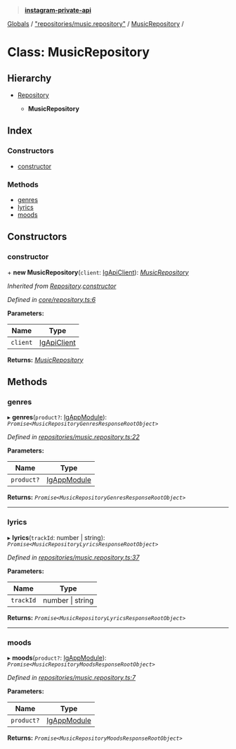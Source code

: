 > **[instagram-private-api](../README.md)**

[Globals](../README.md) / ["repositories/music.repository"](../modules/_repositories_music_repository_.md) / [MusicRepository](_repositories_music_repository_.musicrepository.md) /

# Class: MusicRepository

## Hierarchy

* [Repository](_core_repository_.repository.md)

  * **MusicRepository**

## Index

### Constructors

* [constructor](_repositories_music_repository_.musicrepository.md#constructor)

### Methods

* [genres](_repositories_music_repository_.musicrepository.md#genres)
* [lyrics](_repositories_music_repository_.musicrepository.md#lyrics)
* [moods](_repositories_music_repository_.musicrepository.md#moods)

## Constructors

###  constructor

\+ **new MusicRepository**(`client`: [IgApiClient](_core_client_.igapiclient.md)): *[MusicRepository](_repositories_music_repository_.musicrepository.md)*

*Inherited from [Repository](_core_repository_.repository.md).[constructor](_core_repository_.repository.md#constructor)*

*Defined in [core/repository.ts:6](https://github.com/dilame/instagram-private-api/blob/173bc62/src/core/repository.ts#L6)*

**Parameters:**

Name | Type |
------ | ------ |
`client` | [IgApiClient](_core_client_.igapiclient.md) |

**Returns:** *[MusicRepository](_repositories_music_repository_.musicrepository.md)*

## Methods

###  genres

▸ **genres**(`product?`: [IgAppModule](../modules/_types_common_types_.md#igappmodule)): *`Promise<MusicRepositoryGenresResponseRootObject>`*

*Defined in [repositories/music.repository.ts:22](https://github.com/dilame/instagram-private-api/blob/173bc62/src/repositories/music.repository.ts#L22)*

**Parameters:**

Name | Type |
------ | ------ |
`product?` | [IgAppModule](../modules/_types_common_types_.md#igappmodule) |

**Returns:** *`Promise<MusicRepositoryGenresResponseRootObject>`*

___

###  lyrics

▸ **lyrics**(`trackId`: number | string): *`Promise<MusicRepositoryLyricsResponseRootObject>`*

*Defined in [repositories/music.repository.ts:37](https://github.com/dilame/instagram-private-api/blob/173bc62/src/repositories/music.repository.ts#L37)*

**Parameters:**

Name | Type |
------ | ------ |
`trackId` | number \| string |

**Returns:** *`Promise<MusicRepositoryLyricsResponseRootObject>`*

___

###  moods

▸ **moods**(`product?`: [IgAppModule](../modules/_types_common_types_.md#igappmodule)): *`Promise<MusicRepositoryMoodsResponseRootObject>`*

*Defined in [repositories/music.repository.ts:7](https://github.com/dilame/instagram-private-api/blob/173bc62/src/repositories/music.repository.ts#L7)*

**Parameters:**

Name | Type |
------ | ------ |
`product?` | [IgAppModule](../modules/_types_common_types_.md#igappmodule) |

**Returns:** *`Promise<MusicRepositoryMoodsResponseRootObject>`*